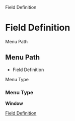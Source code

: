 
Field Definition
# Field Definition



Menu Path
## Menu Path



- Field Definition

Menu Type
### Menu Type

**Window**


[Field Definition](functional-guide/window/window-field-definition.md)